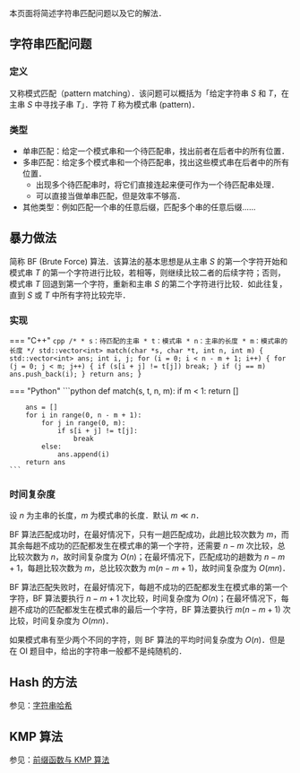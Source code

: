 本页面将简述字符串匹配问题以及它的解法．

## 字符串匹配问题

### 定义

又称模式匹配（pattern matching）．该问题可以概括为「给定字符串 $S$ 和 $T$，在主串 $S$ 中寻找子串 $T$」．字符 $T$ 称为模式串 (pattern)．

### 类型

-   单串匹配：给定一个模式串和一个待匹配串，找出前者在后者中的所有位置．
-   多串匹配：给定多个模式串和一个待匹配串，找出这些模式串在后者中的所有位置．
    -   出现多个待匹配串时，将它们直接连起来便可作为一个待匹配串处理．
    -   可以直接当做单串匹配，但是效率不够高．
-   其他类型：例如匹配一个串的任意后缀，匹配多个串的任意后缀……

## 暴力做法

简称 BF (Brute Force) 算法．该算法的基本思想是从主串 $S$ 的第一个字符开始和模式串 $T$ 的第一个字符进行比较，若相等，则继续比较二者的后续字符；否则，模式串 $T$ 回退到第一个字符，重新和主串 $S$ 的第二个字符进行比较．如此往复，直到 $S$ 或 $T$ 中所有字符比较完毕．

### 实现

=== "C++"
    ```cpp
    /*
     * s：待匹配的主串
     * t：模式串
     * n：主串的长度
     * m：模式串的长度
     */
    std::vector<int> match(char *s, char *t, int n, int m) {
      std::vector<int> ans;
      int i, j;
      for (i = 0; i < n - m + 1; i++) {
        for (j = 0; j < m; j++) {
          if (s[i + j] != t[j]) break;
        }
        if (j == m) ans.push_back(i);
      }
      return ans;
    }
    ```

=== "Python"
    ```python
    def match(s, t, n, m):
        if m < 1:
            return []
    
        ans = []
        for i in range(0, n - m + 1):
            for j in range(0, m):
                if s[i + j] != t[j]:
                    break
            else:
                ans.append(i)
        return ans
    ```

### 时间复杂度

设 $n$ 为主串的长度，$m$ 为模式串的长度．默认 $m\ll n$．

BF 算法匹配成功时，在最好情况下，只有一趟匹配成功，此趟比较次数为 $m$，而其余每趟不成功的匹配都发生在模式串的第一个字符，还需要 $n-m$ 次比较，总比较次数为 $n$，故时间复杂度为 $O(n)$；在最坏情况下，匹配成功的趟数为 $n-m+1$，每趟比较次数为 $m$，总比较次数为 $m(n-m+1)$，故时间复杂度为 $O(mn)$．

BF 算法匹配失败时，在最好情况下，每趟不成功的匹配都发生在模式串的第一个字符，BF 算法要执行 $n-m+1$ 次比较，时间复杂度为 $O(n)$；在最坏情况下，每趟不成功的匹配都发生在模式串的最后一个字符，BF 算法要执行 $m(n-m+1)$ 次比较，时间复杂度为 $O(mn)$．

如果模式串有至少两个不同的字符，则 BF 算法的平均时间复杂度为 $O(n)$．但是在 OI 题目中，给出的字符串一般都不是纯随机的．

## Hash 的方法

参见：[字符串哈希](./hash.md)

## KMP 算法

参见：[前缀函数与 KMP 算法](./kmp.md)
